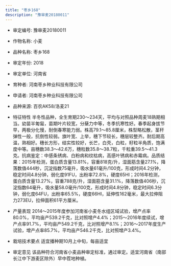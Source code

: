 ```yaml
---
title: "枣乡168"
description: "豫审麦20180011"
---
```

* 审定编号:  豫审麦20180011

*  作物名称:  小麦

*  品种名称:  枣乡168

*  审定年份:  2018

*  审定单位:  河南省

* 育种者:  河南枣乡种业科技有限公司

*  申请者:  河南枣乡种业科技有限公司

*  品种来源:  百农AK58/洛麦21

*  特征特性
半冬性品种，全生育期230～234天，平均与对照品种周麦18熟期相当。幼苗半匍匐，苗期叶片较宽，分蘖力中等，冬季抗寒性好。春季起身拔节早，两极分化慢，耐倒春寒能力弱。株高79.1～85.8厘米，株型略松散，茎秆弹性一般，抗倒性较弱。旗叶宽、上举，穗下节较长，穗层较整齐。耐后期高温，熟相好。穗长方形，结实性较好，长芒，白壳，白粒，籽粒半角质，饱满度中等。亩穗数38.3～42.6万，穗粒数35.8～38.7粒，千粒重39.5～41.3克。抗病鉴定：中感条锈病、白粉病和纹枯病，高感叶锈病和赤霉病。品质结果：2015年检测，蛋白质含量13.81%，容重818克/升，湿面筋含量27.1%，降落数值444秒，沉淀指数75毫升，吸水量61毫升/100克，形成时间4.2分钟，稳定时间4.8分钟，弱化度91FU，出粉率72.8%，硬度65HI；2016年检测，蛋白质含量13.27%，容重788克/升，湿面筋含量31.1%，降落数值406秒，沉淀指数64毫升，吸水量58.0毫升/100克，形成时间4.8分钟，稳定时间6.3分钟，弱化度64FU，出粉率65.5%，硬度66HI，延伸性162毫米，最大拉伸阻力273EU，拉伸面积61平方厘米。

*  产量表现
2014～2015年度参加河南省小麦冬水组区域试验，增产点率80.0%，平均亩产539.2千克，比对照增产4.4%；2015～2016年度续试，增产点率91.7%，平均亩产549.2千克，比对照增产8.1%；2016～2017年度生产试验，增产点率85.7%，平均亩产546.2千克，比对照增产3.4%。

*  栽培技术要点
适宜播种期10月上中旬，每亩适宜

*  审定意见
该品种符合河南省小麦品种审定标准，通过审定。适宜河南省（南部长江中下游麦区除外）早中茬地种植。 
